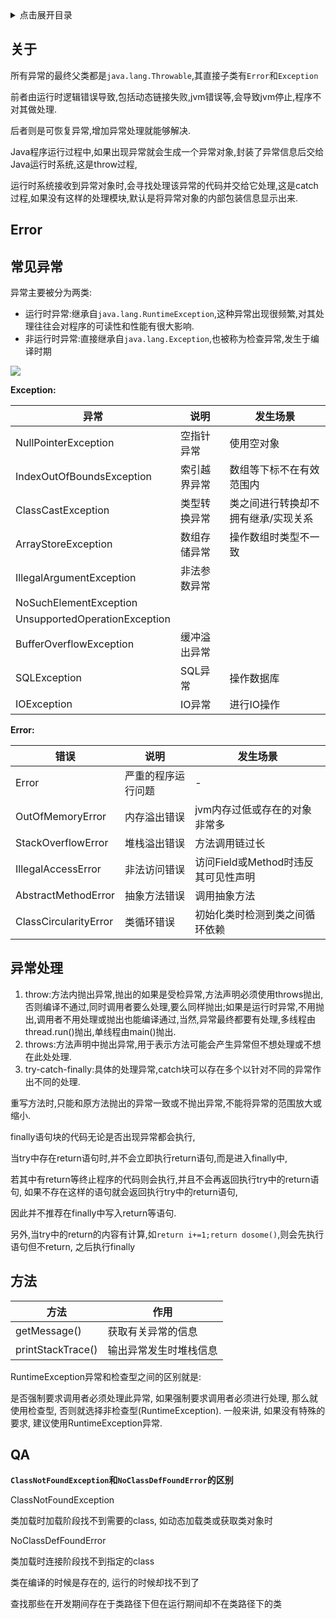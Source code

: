 <details>
<summary>点击展开目录</summary>
<!-- TOC -->

- [关于](#关于)
- [Error](#error)
- [常见异常](#常见异常)
- [异常处理](#异常处理)
- [方法](#方法)
- [QA](#qa)

<!-- /TOC -->
</details>

## 关于

所有异常的最终父类都是`java.lang.Throwable`,其直接子类有`Error`和`Exception`

前者由运行时逻辑错误导致,包括动态链接失败,jvm错误等,会导致jvm停止,程序不对其做处理.

后者则是可恢复异常,增加异常处理就能够解决.

Java程序运行过程中,如果出现异常就会生成一个异常对象,封装了异常信息后交给Java运行时系统,这是throw过程,

运行时系统接收到异常对象时,会寻找处理该异常的代码并交给它处理,这是catch过程,如果没有这样的处理模块,默认是将异常对象的内部包装信息显示出来.


## Error



## 常见异常

异常主要被分为两类:

* 运行时异常:继承自`java.lang.RuntimeException`,这种异常出现很频繁,对其处理往往会对程序的可读性和性能有很大影响.
* 非运行时异常:直接继承自`java.lang.Exception`,也被称为检查异常,发生于编译时期

![](https://gitee.com/LuVx/img/raw/master/exception.png)

**Exception:**

| 异常                          | 说明         | 发生场景                            |
| ----------------------------- | ------------ | ----------------------------------- |
| NullPointerException          | 空指针异常   | 使用空对象                          |
| IndexOutOfBoundsException     | 索引越界异常 | 数组等下标不在有效范围内            |
| ClassCastException            | 类型转换异常 | 类之间进行转换却不拥有继承/实现关系 |
| ArrayStoreException           | 数组存储异常 | 操作数组时类型不一致                |
| IllegalArgumentException      | 非法参数异常 |                                     |
| NoSuchElementException        |              |                                     |
| UnsupportedOperationException |              |                                     |
| BufferOverflowException       | 缓冲溢出异常 |                                     |
| SQLException                  | SQL异常      | 操作数据库                          |
| IOException                   | IO异常       | 进行IO操作                          |

**Error:**

| 错误                  | 说明               | 发生场景                            |
| --------------------- | ------------------ | ----------------------------------- |
| Error                 | 严重的程序运行问题 | -                                   |
| OutOfMemoryError      | 内存溢出错误       | jvm内存过低或存在的对象非常多       |
| StackOverflowError    | 堆栈溢出错误       | 方法调用链过长                      |
| IllegalAccessError    | 非法访问错误       | 访问Field或Method时违反其可见性声明 |
| AbstractMethodError   | 抽象方法错误       | 调用抽象方法                        |
| ClassCircularityError | 类循环错误         | 初始化类时检测到类之间循环依赖      |



## 异常处理

1. throw:方法内抛出异常,抛出的如果是受检异常,方法声明必须使用throws抛出,否则编译不通过,同时调用者要么处理,要么同样抛出;如果是运行时异常,不用抛出,调用者不用处理或抛出也能编译通过,当然,异常最终都要有处理,多线程由thread.run()抛出,单线程由main()抛出.
2. throws:方法声明中抛出异常,用于表示方法可能会产生异常但不想处理或不想在此处处理.
3. try-catch-finally:具体的处理异常,catch块可以存在多个以针对不同的异常作出不同的处理.

重写方法时,只能和原方法抛出的异常一致或不抛出异常,不能将异常的范围放大或缩小.

finally语句块的代码无论是否出现异常都会执行,

当try中存在return语句时,并不会立即执行return语句,而是进入finally中,

若其中有return等终止程序的代码则会执行,并且不会再返回执行try中的return语句, 如果不存在这样的语句就会返回执行try中的return语句,

因此并不推荐在finally中写入return等语句.

另外,当try中的return的内容有计算,如`return i+=1;return dosome()`,则会先执行语句但不return, 之后执行finally

## 方法

| 方法              | 作用                   |
| ----------------- | ---------------------- |
| getMessage()      | 获取有关异常的信息     |
| printStackTrace() | 输出异常发生时堆栈信息 |

RuntimeException异常和检查型之间的区别就是:

是否强制要求调用者必须处理此异常,
如果强制要求调用者必须进行处理, 那么就使用检查型, 否则就选择非检查型(RuntimeException).
一般来讲, 如果没有特殊的要求, 建议使用RuntimeException异常.


## QA

**`ClassNotFoundException`和`NoClassDefFoundError`的区别**

ClassNotFoundException

类加载时加载阶段找不到需要的class, 如动态加载类或获取类对象时

NoClassDefFoundError

类加载时连接阶段找不到指定的class

类在编译的时候是存在的, 运行的时候却找不到了

查找那些在开发期间存在于类路径下但在运行期间却不在类路径下的类